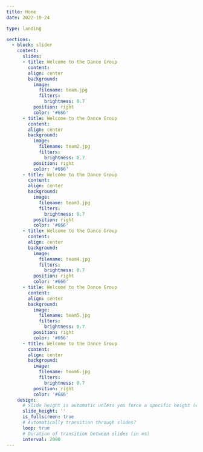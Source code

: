 ```yaml
---
title: Home
date: 2022-10-24

type: landing

sections:
  - block: slider
    content:
      slides:
      - title: Welcome to the Dance Group
        content: 
        align: center
        background:
          image:
            filename: team.jpg
            filters:
              brightness: 0.7
          position: right
          color: '#666'
      - title: Welcome to the Dance Group
        content: 
        align: center
        background:
          image:
            filename: team2.jpg
            filters:
              brightness: 0.7
          position: right
          color: '#666'
      - title: Welcome to the Dance Group
        content: 
        align: center
        background:
          image:
            filename: team3.jpg
            filters:
              brightness: 0.7
          position: right
          color: '#666'
      - title: Welcome to the Dance Group
        content: 
        align: center
        background:
          image:
            filename: team4.jpg
            filters:
              brightness: 0.7
          position: right
          color: '#666'
      - title: Welcome to the Dance Group
        content: 
        align: center
        background:
          image:
            filename: team5.jpg
            filters:
              brightness: 0.7
          position: right
          color: '#666'
      - title: Welcome to the Dance Group
        content: 
        align: center
        background:
          image:
            filename: team6.jpg
            filters:
              brightness: 0.7
          position: right
          color: '#666'
    design:
      # Slide height is automatic unless you force a specific height (e.g. '400px')
      slide_height: ''
      is_fullscreen: true
      # Automatically transition through slides?
      loop: true
      # Duration of transition between slides (in ms)
      interval: 2000
---
```

